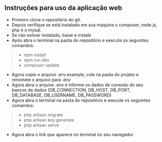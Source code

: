 ## Instruções para uso da aplicação web
- Primeiro clone o repositório do git.
- Depois verifique se está instalado em sua máquina o composer, node js, php e o mysql.
- Se não estiver instalado, baixe e instale
- Após abra o terminal na pasta do repositório e execute os seguintes comandos:
>  - npm install
>  - npm run dev
>  - composer update
 
- Agora copie o arquivo .env.example, cole na pasta do projeto e renomeie o arquivo para .env
- Agora abra o arquivo .env e informe os dados de conexão do seu bancos de dados (DB_CONNECTION, DB_HOST, DB_PORT, DB_DATABASE, DB_USERNAME, DB_PASSWORD)
- Agora abra o terminal na pasta do repositório e execute os seguintes comandos:
>  - php artisan migrate
>  - php artisan key:generate 
>  - php artisan serve

- Agora abra o link que aparece no terminal no seu navegador
